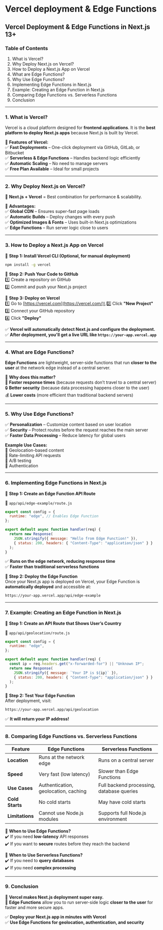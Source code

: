 # Vercel deployment & Edge Functions

## **Vercel Deployment & Edge Functions in Next.js 13+**

### **Table of Contents**

1. What is Vercel?
2. Why Deploy Next.js on Vercel?
3. How to Deploy a Next.js App on Vercel
4. What are Edge Functions?
5. Why Use Edge Functions?
6. Implementing Edge Functions in Next.js
7. Example: Creating an Edge Function in Next.js
8. Comparing Edge Functions vs. Serverless Functions
9. Conclusion

***

### **1. What is Vercel?**

Vercel is a cloud platform designed for **frontend applications**. It is the **best platform to deploy Next.js apps** because Next.js is built by Vercel.

🔹 **Features of Vercel:**\
✅ **Fast Deployments** – One-click deployment via GitHub, GitLab, or Bitbucket\
✅ **Serverless & Edge Functions** – Handles backend logic efficiently\
✅ **Automatic Scaling** – No need to manage servers\
✅ **Free Plan Available** – Ideal for small projects

***

### **2. Why Deploy Next.js on Vercel?**

🚀 **Next.js + Vercel** = Best combination for performance & scalability.

🔹 **Advantages:**\
✅ **Global CDN** – Ensures super-fast page loads\
✅ **Automatic Builds** – Deploy changes with every push\
✅ **Optimized Images & Fonts** – Uses built-in Next.js optimizations\
✅ **Edge Functions** – Run server logic close to users

***

### **3. How to Deploy a Next.js App on Vercel**

📌 **Step 1: Install Vercel CLI (Optional, for manual deployment)**

```bash
npm install -g vercel
```

📌 **Step 2: Push Your Code to GitHub**\
1️⃣ Create a repository on GitHub\
2️⃣ Commit and push your Next.js project

📌 **Step 3: Deploy on Vercel**\
1️⃣ Go to [https://vercel.com](https://vercel.com/)\
2️⃣ Click **"New Project"**\
3️⃣ Connect your GitHub repository\
4️⃣ Click **"Deploy"**

✅ **Vercel will automatically detect Next.js and configure the deployment.**\
✅ **After deployment, you'll get a live URL like `https://your-app.vercel.app`**

***

### **4. What are Edge Functions?**

**Edge Functions** are lightweight, server-side functions that run **closer to the user** at the network edge instead of a central server.

📌 **Why does this matter?**\
🚀 **Faster response times** (because requests don’t travel to a central server)\
🔒 **Better security** (because data processing happens closer to the user)\
💰 **Lower costs** (more efficient than traditional backend servers)

***

### **5. Why Use Edge Functions?**

✅ **Personalization** – Customize content based on user location\
✅ **Security** – Protect routes before the request reaches the main server\
✅ **Faster Data Processing** – Reduce latency for global users

**Example Use Cases:**\
📌 Geolocation-based content\
📌 Rate-limiting API requests\
📌 A/B testing\
📌 Authentication

***

### **6. Implementing Edge Functions in Next.js**

📌 **Step 1: Create an Edge Function API Route**

📂 `app/api/edge-example/route.js`

```javascript
export const config = {
  runtime: "edge", // Enables Edge Function
};

export default async function handler(req) {
  return new Response(
    JSON.stringify({ message: "Hello from Edge Function!" }),
    { status: 200, headers: { "Content-Type": "application/json" } }
  );
}
```

✅ **Runs on the edge network, reducing response time**\
✅ **Faster than traditional serverless functions**

📌 **Step 2: Deploy the Edge Function**\
Once your Next.js app is deployed on Vercel, your Edge Function is **automatically deployed** and accessible at:

```bash
https://your-app.vercel.app/api/edge-example
```

***

### **7. Example: Creating an Edge Function in Next.js**

📌 **Step 1: Create an API Route that Shows User’s Country**

📂 `app/api/geolocation/route.js`

```javascript
export const config = {
  runtime: "edge",
};

export default async function handler(req) {
  const ip = req.headers.get("x-forwarded-for") || "Unknown IP";
  return new Response(
    JSON.stringify({ message: `Your IP is ${ip}` }),
    { status: 200, headers: { "Content-Type": "application/json" } }
  );
}
```

📌 **Step 2: Test Your Edge Function**\
After deployment, visit:

```bash
https://your-app.vercel.app/api/geolocation
```

✅ **It will return your IP address!**

***

### **8. Comparing Edge Functions vs. Serverless Functions**

| Feature         | Edge Functions                       | Serverless Functions                      |
| --------------- | ------------------------------------ | ----------------------------------------- |
| **Location**    | Runs at the network edge             | Runs on a central server                  |
| **Speed**       | Very fast (low latency)              | Slower than Edge Functions                |
| **Use Cases**   | Authentication, geolocation, caching | Full backend processing, database queries |
| **Cold Starts** | No cold starts                       | May have cold starts                      |
| **Limitations** | Cannot use Node.js modules           | Supports full Node.js environment         |

📌 **When to Use Edge Functions?**\
✔️ If you need **low-latency** API responses\
✔️ If you want to **secure** routes before they reach the backend

📌 **When to Use Serverless Functions?**\
✔️ If you need to **query databases**\
✔️ If you need **complex processing**

***

### **9. Conclusion**

🚀 **Vercel makes Next.js deployment super easy.**\
🔹 **Edge Functions** allow you to run server-side logic **closer to the user** for faster and more secure apps.

✅ **Deploy your Next.js app in minutes with Vercel**\
✅ **Use Edge Functions for geolocation, authentication, and security**
